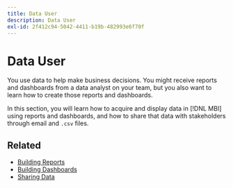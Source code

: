 ```yaml
---
title: Data User
description: Data User
exl-id: 2f412c94-5042-4411-b19b-482993e6f70f
---
```

# Data User

You use data to help make business decisions. You might receive reports and dashboards from a data analyst on your team, but you also want to learn how to create those reports and dashboards.

In this section, you will learn how to acquire and display data in [!DNL MBI] using reports and dashboards, and how to share that data with stakeholders through email and `.csv` files.

## Related

* [Building Reports](../mbi/data-user/reports/rpt-fundamentals.md)
* [Building Dashboards](../mbi/data-user/dashboards/ess-dashboards.md)
* [Sharing Data](../mbi/data-user/export-data/share-data.md)
